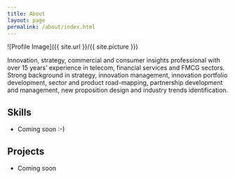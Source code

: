 ```yaml
---
title: About
layout: page
permalink: /about/index.html
---
```

![Profile Image]({{ site.url }}/{{ site.picture }})

<p>Innovation, strategy, commercial and consumer insights professional with over 15 years’ experience in telecom, financial services and FMCG sectors. Strong background in strategy, innovation management, innovation portfolio development, sector and product road-mapping, partnership development and management, new proposition design and industry trends identification.</p>

<h2>Skills</h2>

<ul class="skill-list">
	<li>Coming soon :-)</li>
</ul>

<h2>Projects</h2>

<ul>
	<li> Coming soon </li>
</ul>

